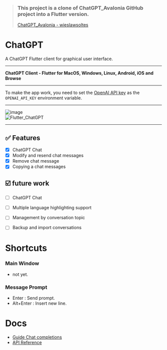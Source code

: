 > ### This project is a clone of ChatGPT_Avalonia GitHub project into a Flutter version.<br/>
> [ChatGPT_Avalonia - wieslawsoltes](https://github.com/wieslawsoltes/ChatGPT)

# ChatGPT

A ChatGPT Flutter client for graphical user interface.

***

**ChatGPT Client - Flutter for MacOS, Windows, Linux, Android, iOS and Browse**

***
To make the app work, you need to set the [OpenAI API key](https://beta.openai.com/account/api-keys) as the `OPENAI_API_KEY` environment variable.

***

![image](https://user-images.githubusercontent.com/13028129/224253877-afa335c0-035a-49bb-b8d4-7656820ca2df.png)<br/>
![Flutter_ChatGPT](https://user-images.githubusercontent.com/13028129/224254784-9002daa5-267f-4dae-a606-2c2a521532ea.gif)

***

✅ Features
-

- [x] ChatGPT Chat
- [x] Modify and resend chat messages
- [x] Remove chat message
- [x] Copying a chat messages

☑️ future work
-

- [ ] ChatGPT Chat
- [ ] Multiple language highlighting support
- [ ] Management by conversation topic
- [ ] Backup and import conversations


# Shortcuts

### Main Window

- not yet.

### Message Prompt

- Enter : Send prompt.
- Alt+Enter : Insert new line.

# Docs

- [Guide Chat completions](https://platform.openai.com/docs/guides/chat)
- [API Reference](https://platform.openai.com/docs/api-reference/chat)
